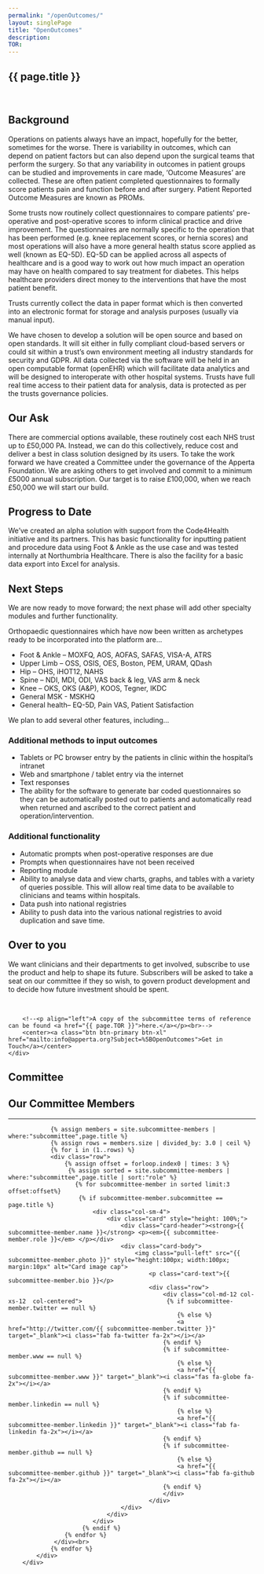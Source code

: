 ```yaml
---
permalink: "/openOutcomes/"
layout: singlePage
title: "OpenOutcomes"
description: 
TOR: 
---
```


<section class="bg-white text-black" id="about">
      <div class="container text-center">
        <h1 class="text-uppercase text-dark">{{ page.title }}</h1><br>
        <p align="left">
        <h2>Background</h2>
        <p align="left">Operations on patients always have an impact, hopefully for the better, sometimes for the worse. There is variability in outcomes, which can depend on patient factors but can also depend upon the surgical teams that perform the surgery. So that any variability in outcomes in patient groups can be studied and improvements in care made, ‘Outcome Measures’ are collected. These are often patient completed questionnaires to formally score patients pain and function before and after surgery. Patient Reported Outcome Measures are known as PROMs.
        </p>
        <p align="left">Some trusts now routinely collect questionnaires to compare patients’ pre-operative and post-operative scores to inform clinical practice and drive improvement. The questionnaires are normally specific to the operation that has been performed (e.g. knee replacement scores, or hernia scores) and most operations will also have a more general health status score applied as well (known as EQ-5D). EQ-5D can be applied across all aspects of healthcare and is a good way to work out how much impact an operation may have on health compared to say treatment for diabetes. This helps healthcare providers direct money to the interventions that have the most patient benefit.</p>
        <p align="left">Trusts currently collect the data in paper format which is then converted into an electronic format for storage and analysis purposes (usually via manual input).</p>
        <p align="left">We have chosen to develop a solution will be open source and based on open standards. It will sit either in fully compliant cloud-based servers or could sit within a trust’s own environment meeting all industry standards for security and GDPR. All data collected via the software will be held in an open computable format (openEHR) which will facilitate data analytics and will be designed to interoperate with other hospital systems. Trusts have full real time access to their patient data for analysis, data is protected as per the trusts governance policies.</p>
        <p align="left"><h2>Our Ask</h2></p>
        <p align="left">There are commercial options available, these routinely cost each NHS trust up to £50,000 PA. Instead, we can do this collectively, reduce cost and deliver a best in class solution designed by its users. To take the work forward we have created a Committee under the governance of the Apperta Foundation. We are asking others to get involved and commit to a minimum £5000 annual subscription. Our target is to raise £100,000, when we reach £50,000 we will start our build.</p>
        <p align="left"><h2>Progress to Date</h2></p>
        <p align="left">We’ve created an alpha solution with support from the Code4Health initiative and its partners. This has basic functionality for inputting patient and procedure data using Foot & Ankle as the use case and was tested internally at Northumbria Healthcare. There is also the facility for a basic data export into Excel for analysis.</p>
        <p align="left"><h2>Next Steps</h2></p>
        <p align="left">We are now ready to move forward; the next phase will add other specialty modules and further functionality.</p>
        <p align="left">Orthopaedic questionnaires which have now been written as archetypes ready to be incorporated into the platform are...</p>
        <ul>
            <li align="left">Foot & Ankle – MOXFQ, AOS, AOFAS, SAFAS, VISA-A, ATRS</li>
            <li align="left">Upper Limb – OSS, OSIS, OES, Boston, PEM, URAM, QDash</li>
            <li align="left">Hip – OHS, iHOT12, NAHS</li>
            <li align="left">Spine – NDI, MDI, ODI, VAS back & leg, VAS arm & neck</li>
            <li align="left">Knee – OKS, OKS (A&P), KOOS, Tegner, IKDC</li>
            <li align="left">General MSK - MSKHQ</li>
            <li align="left">General health– EQ-5D, Pain VAS, Patient Satisfaction</li>
        </ul>
        <p align="left">We plan to add several other features, including...</p>
        <p align="left"><h3>Additional methods to input outcomes</h3></p>
        <ul>
            <li align="left">Tablets or PC browser entry by the patients in clinic within the hospital’s intranet</li>
            <li align="left">Web and smartphone / tablet entry via the internet</li>
            <li align="left">Text responses</li>
            <li align="left">The ability for the software to generate bar coded questionnaires so they can be automatically posted out to patients and automatically read when returned and ascribed to the correct patient and operation/intervention.</li>
        </ul>
        <p align="left"><h3>Additional functionality</h3></p>
        <ul>
            <li align="left">Automatic prompts when post-operative responses are due</li>
            <li align="left">Prompts when questionnaires have not been received</li>
            <li align="left">Reporting module</li>
            <li align="left">Ability to analyse data and view charts, graphs, and tables with a variety of queries possible. This will allow real time data to be available to clinicians and teams within hospitals.</li>
            <li align="left">Data push into national registries</li>
            <li align="left">Ability to push data into the various national registries to avoid duplication and save time.</li>
        </ul>
        <p align="left"><h2>Over to you</h2></p>
        <p align="left">We want clinicians and their departments to get involved, subscribe to use the product and help to shape its future. Subscribers will be asked to take a seat on our committee if they so wish, to govern product development and to decide how future investment should be spent.</p></p><br>

        <!--<p align="left">A copy of the subcommittee terms of reference can be found <a href="{{ page.TOR }}">here.</a></p><br>-->
        <center><a class="btn btn-primary btn-xl" href="mailto:info@apperta.org?Subject=%5BOpenOutcomes">Get in Touch</a></center>
    </div>
</section>
<section id="about" style="background-image:url(../img/blog-bg_blue.png);background-position:center center;-webkit-background-size:cover;-moz-background-size:cover;-o-background-size:cover;background-size:cover">
      <div class="container">
          <div class="col-lg12 mx-auto text-center">
            <h1 class="text-uppercase text-dark">
              <strong>Committee</strong>
            </h1>
            <h2 class="section-heading text-white">Our Committee Members</h2>
            <hr class="light my-4">
                
                {% assign members = site.subcommittee-members | where:"subcommittee",page.title %}
                {% assign rows = members.size | divided_by: 3.0 | ceil %}
                {% for i in (1..rows) %}
                <div class="row">
                    {% assign offset = forloop.index0 | times: 3 %}
                     {% assign sorted = site.subcommittee-members | where:"subcommittee",page.title | sort:"role" %}
                       {% for subcommittee-member in sorted limit:3 offset:offset%} 
                        {% if subcommittee-member.subcommittee == page.title %}
                            <div class="col-sm-4">
                                <div class="card" style="height: 100%;">
                                    <div class="card-header"><strong>{{ subcommittee-member.name }}</strong> <p><em>{{ subcommittee-member.role }}</em> </p></div>
                                    <div class="card-body">
                                        <img class="pull-left" src="{{ subcommittee-member.photo }}" style="height:100px; width:100px; margin:10px" alt="Card image cap">
                                            <p class="card-text">{{ subcommittee-member.bio }}</p>
                                            <div class="row">
                                                <div class="col-md-12 col-xs-12  col-centered">                        {% if subcommittee-member.twitter == null %}
                                                    {% else %}
                                                    <a href="http://twitter.com/{{ subcommittee-member.twitter }}" target="_blank"><i class="fab fa-twitter fa-2x"></i></a>
                                                {% endif %}
                                                {% if subcommittee-member.www == null %}
                                                    {% else %}
                                                    <a href="{{ subcommittee-member.www }}" target="_blank"><i class="fas fa-globe fa-2x"></i></a>
                                                {% endif %}
                                                {% if subcommittee-member.linkedin == null %}
                                                    {% else %}
                                                    <a href="{{ subcommittee-member.linkedin }}" target="_blank"><i class="fab fa-linkedin fa-2x"></i></a>
                                                {% endif %}
                                                {% if subcommittee-member.github == null %}
                                                    {% else %}
                                                    <a href="{{ subcommittee-member.github }}" target="_blank"><i class="fab fa-github fa-2x"></i></a>
                                                {% endif %}
                                                </div>
                                            </div>                                         
                                    </div>
                                </div>
                            </div>
                         {% endif %}
                    {% endfor %}
                 </div><br>
                {% endfor %}
            </div>
        </div>  
</section>
